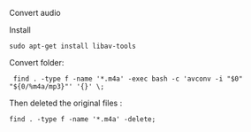 Convert audio

Install

    sudo apt-get install libav-tools

Convert folder:

     find . -type f -name '*.m4a' -exec bash -c 'avconv -i "$0" "${0/%m4a/mp3}"' '{}' \;

Then deleted the original files :

    find . -type f -name '*.m4a' -delete;